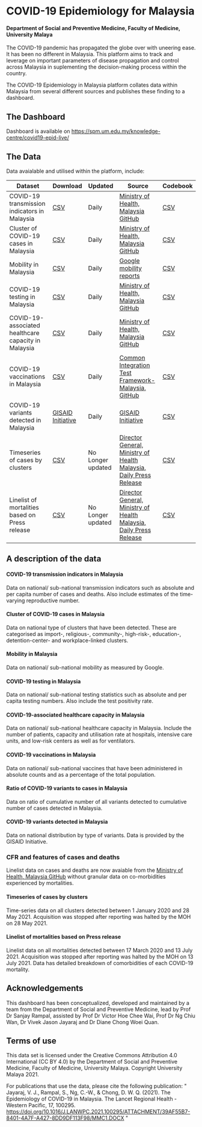 
<!-- README.md is generated from README.Rmd. Please edit that file -->

# COVID-19 Epidemiology for Malaysia

#### Department of Social and Preventive Medicine, Faculty of Medicine, University Malaya

<!-- badges: start -->
<!-- badges: end -->

The COVID-19 pandemic has propagated the globe over with uneering ease.
It has been no different in Malaysia. This platform aims to track and
leverage on important parameters of disease propagation and control
across Malaysia in suplementing the decision-making process within the
country.

The COVID-19 Epidemiology in Malaysia platform collates data within
Malaysia from several different sources and publishes these finding to a
dashboard.

## The Dashboard

Dashboard is available on
<https://spm.um.edu.my/knowledge-centre/covid19-epid-live/>

## The Data

Data avaialable and utilised within the platform, include:

| Dataset                                             | Download                                                                                             | Updated           | Source                                                                                             | Codebook                                                                                                        |
|-----------------------------------------------------|------------------------------------------------------------------------------------------------------|-------------------|----------------------------------------------------------------------------------------------------|-----------------------------------------------------------------------------------------------------------------|
| COVID-19 transmission indicators in Malaysia        | [CSV](https://raw.githubusercontent.com/spm-um/c19-epi4msia/main/data/transmission.csv)              | Daily             | [Ministry of Health, Malaysia GitHub](https://github.com/MoH-Malaysia/covid19-public)              | [CSV](https://raw.githubusercontent.com/spm-um/c19-epi4msia/main/data/codebook/codebook_dynamic.csv)            |
| Cluster of COVID-19 cases in Malaysia               | [CSV](https://raw.githubusercontent.com/spm-um/c19-epi4msia/main/data/cluster.csv)                   | Daily             | [Ministry of Health, Malaysia GitHub](https://github.com/MoH-Malaysia/covid19-public)              | [CSV](https://raw.githubusercontent.com/spm-um/c19-epi4msia/main/data/codebook/codebook_dynamic.csv)            |
| Mobility in Malaysia                                | [CSV](https://raw.githubusercontent.com/spm-um/c19-epi4msia/main/data/mobility.csv)                  | Daily             | [Google mobility reports](https://www.google.com/covid19/mobility/)                                | [CSV](https://raw.githubusercontent.com/spm-um/c19-epi4msia/main/data/codebook/codebook_dynamic.csv)            |
| COVID-19 testing in Malaysia                        | [CSV](https://raw.githubusercontent.com/spm-um/c19-epi4msia/main/data/testing.csv)                   | Daily             | [Ministry of Health, Malaysia GitHub](https://github.com/MoH-Malaysia/covid19-public)              | [CSV](https://raw.githubusercontent.com/spm-um/c19-epi4msia/main/data/codebook/codebook_dynamic.csv)            |
| COVID-19-associated healthcare capacity in Malaysia | [CSV](https://raw.githubusercontent.com/spm-um/c19-epi4msia/main/data/capacity.csv)                  | Daily             | [Ministry of Health, Malaysia GitHub](https://github.com/MoH-Malaysia/covid19-public)              | [CSV](https://raw.githubusercontent.com/spm-um/c19-epi4msia/main/data/codebook/codebook_dynamic.csv)            |
| COVID-19 vaccinations in Malaysia                   | [CSV](https://raw.githubusercontent.com/spm-um/c19-epi4msia/main/data/vaccination.csv)               | Daily             | [Common Integration Test Framework-Malaysia, GitHub](https://github.com/CITF-Malaysia/citf-public) | [CSV](https://raw.githubusercontent.com/spm-um/c19-epi4msia/main/data/codebook/codebook_dynamic.csv)            |
| COVID-19 variants detected in Malaysia              | [GISAID Initiative](https://www.gisaid.org/)                                                         | Daily             | [GISAID Initiative](https://www.gisaid.org/)                                                       | [CSV](https://raw.githubusercontent.com/spm-um/c19-epi4msia/main/data/codebook/codebook_dynamic.csv)            |
| Timeseries of cases by clusters                     | [CSV](https://raw.githubusercontent.com/spm-um/c19-epi4msia/main/data/static/cluster_timeseries.csv) | No Longer updated | [Director General, Ministry of Health Malaysia, Daily Press Release](https://kpkesihatan.com/)     | [CSV](https://raw.githubusercontent.com/spm-um/c19-epi4msia/main/data/codebook/codebook_static_cluster.csv)     |
| Linelist of mortalities based on Press release      | [CSV](https://raw.githubusercontent.com/spm-um/c19-epi4msia/main/data/static/mortalities.csv)        | No Longer updated | [Director General, Ministry of Health Malaysia, Daily Press Release](https://kpkesihatan.com/)     | [CSV](https://raw.githubusercontent.com/spm-um/c19-epi4msia/main/data/codebook/codebook_static_mortalities.csv) |

## A description of the data

#### COVID-19 transmission indicators in Malaysia

Data on national/ sub-national transmission indicators such as absolute
and per capita number of cases and deaths. Also include estimates of the
time-varying reproductive number.

#### Cluster of COVID-19 cases in Malaysia

Data on national type of clusters that have been detected. These are
categorised as import-, religious-, community-, high-risk-, education-,
detention-center- and workplace-linked clusters.

#### Mobility in Malaysia

Data on national/ sub-national mobility as measured by Google.

#### COVID-19 testing in Malaysia

Data on national/ sub-national testing statistics such as absolute and
per capita testing numbers. Also include the test positivity rate.

#### COVID-19-associated healthcare capacity in Malaysia

Data on national/ sub-national healthcare capacity in Malaysia. Include
the number of patients, capacity and utilisation rate at hospitals,
intensive care units, and low-risk centers as well as for ventilators.

#### COVID-19 vaccinations in Malaysia

Data on national/ sub-national vaccines that have been administered in
absolute counts and as a percentage of the total population.

#### Ratio of COVID-19 variants to cases in Malaysia

Data on ratio of cumulative number of all variants detected to
cumulative number of cases detected in Malaysia.

#### COVID-19 variants detected in Malaysia

Data on national distribution by type of variants. Data is provided by
the GISAID Initiative.

### CFR and features of cases and deaths

Linelist data on cases and deaths are now avaiable from the [Ministry of
Health, Malaysia GitHub](https://github.com/MoH-Malaysia/covid19-public)
without granular data on co-morbidities experienced by mortalities.

#### Timeseries of cases by clusters

Time-series data on all clusters detected between 1 January 2020 and 28
May 2021. Acquisition was stopped after reporting was halted by the MOH
on 28 May 2021.

#### Linelist of mortalities based on Press release

Linelist data on all mortalities detected between 17 March 2020 and 13
July 2021. Acquisition was stopped after reporting was halted by the MOH
on 13 July 2021. Data has detailed breakdown of comorbidities of each
COVID-19 mortality.

## Acknowledgements

This dashboard has been conceptualized, developed and maintained by a
team from the Department of Social and Preventive Medicine, lead by Prof
Dr Sanjay Rampal, assisted by Prof Dr Victor Hoe Chee Wai, Prof Dr Ng
Chiu Wan, Dr Vivek Jason Jayaraj and Dr Diane Chong Woei Quan.

## Terms of use

This data set is licensed under the Creative Commons Attribution 4.0
International (CC BY 4.0) by the Department of Social and Preventive
Medicine, Faculty of Medicine, University Malaya. Copyright University
Malaya 2021.

For publications that use the data, please cite the following
publication: " Jayaraj, V. J., Rampal, S., Ng, C.-W., & Chong, D. W. Q.
(2021). The Epidemiology of COVID-19 in Malaysia. The Lancet Regional
Health - Western Pacific, 17, 100295.
<https://doi.org/10.1016/J.LANWPC.2021.100295/ATTACHMENT/39AF55B7-8401-4A7F-A427-8DD9DF113F98/MMC1.DOCX>
"
